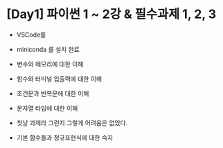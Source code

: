 # [Day1] 파이썬 1 ~ 2강 & 필수과제 1, 2, 3

* VSCode를 
* miniconda 를 설치 완료

* 변수와 메모리에 대한 이해
* 함수와 터미널 입출력에 대한 이해
* 조건문과 반복문에 대한 이해
* 문자열 타입에 대한 이해

* 첫날 과제라 그런지 그렇게 어려움은 없었다.

* 기본 함수들과 정규표현식에 대한 숙지
